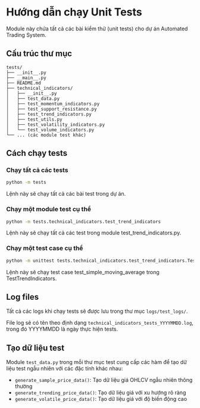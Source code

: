 # Hướng dẫn chạy Unit Tests

Module này chứa tất cả các bài kiểm thử (unit tests) cho dự án Automated Trading System.

## Cấu trúc thư mục

```
tests/
├── __init__.py
├── __main__.py
├── README.md
├── technical_indicators/
│   ├── __init__.py
│   ├── test_data.py
│   ├── test_momentum_indicators.py
│   ├── test_support_resistance.py
│   ├── test_trend_indicators.py
│   ├── test_utils.py
│   ├── test_volatility_indicators.py
│   └── test_volume_indicators.py
└── ... (các module test khác)
```

## Cách chạy tests

### Chạy tất cả các tests

```bash
python -m tests
```

Lệnh này sẽ chạy tất cả các bài test trong dự án.

### Chạy một module test cụ thể

```bash
python -m tests.technical_indicators.test_trend_indicators
```

Lệnh này sẽ chạy tất cả các test trong module test_trend_indicators.py.

### Chạy một test case cụ thể

```bash
python -m unittest tests.technical_indicators.test_trend_indicators.TestTrendIndicators.test_simple_moving_average
```

Lệnh này sẽ chạy test case test_simple_moving_average trong TestTrendIndicators.

## Log files

Tất cả các logs khi chạy tests sẽ được lưu trong thư mục `logs/test_logs/`.

File log sẽ có tên theo định dạng `technical_indicators_tests_YYYYMMDD.log`, trong đó YYYYMMDD là ngày thực hiện tests.

## Tạo dữ liệu test

Module `test_data.py` trong mỗi thư mục test cung cấp các hàm để tạo dữ liệu test ngẫu nhiên với các đặc tính khác nhau:

- `generate_sample_price_data()`: Tạo dữ liệu giá OHLCV ngẫu nhiên thông thường
- `generate_trending_price_data()`: Tạo dữ liệu giá với xu hướng rõ ràng 
- `generate_volatile_price_data()`: Tạo dữ liệu giá với độ biến động cao